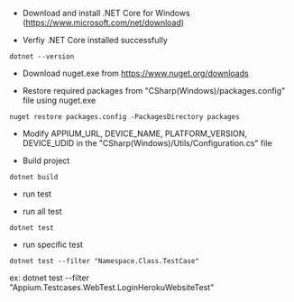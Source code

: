 - Download and install .NET Core for Windows (https://www.microsoft.com/net/download)

- Verfiy .NET Core installed successfully

 `dotnet --version`

- Download nuget.exe from https://www.nuget.org/downloads

- Restore required packages from "CSharp(Windows)/packages.config" file using nuget.exe

`nuget restore packages.config -PackagesDirectory packages`

- Modify APPIUM_URL, DEVICE_NAME, PLATFORM_VERSION, DEVICE_UDID in the "CSharp(Windows)/Utils/Configuration.cs" file

- Build project

`dotnet build`

- run test

+ run all test

`dotnet test`

+ run specific test

`dotnet test --filter "Namespace.Class.TestCase"`

ex: dotnet test --filter "Appium.Testcases.WebTest.LoginHerokuWebsiteTest"
